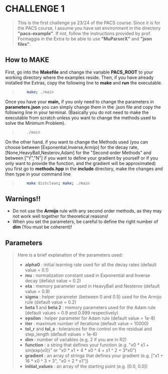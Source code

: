 # CHALLENGE 1

> This is the first challenge ya 23/24 of the PACS course. Since it is for the PACS course, I assume you have
> set environment in the directory **"pacs-example"**. If not, follow the instructions provided by prof. 
> Formaggia in the Extra to be able to use **"MuParserX"** and **"json files"**.

## How to **MAKE**

First, go into the **Makefile** and change the variable  **PACS_ROOT** to your working directory where the examples reside.
Then, if you have already installed the Extras, copy the following line to **make** and **run** the executable.
> ``` bash
>     make; ./main
> ```
Once you have your **main,** if you only need to change the parameters in **parameters.json** you can simply change them in the .json file and copy the following line in your terminal. (Basically you do not need to make the executable from scratch unless you want to change the methods used to solve the Minimum Problem).
> ``` bash
>     ./main
> ```
On the other hand, if you want to change the Methods used (you can choose between [Exponential,Inverse,Armijo] for the decay rate, [None,HeavyBall,Nesterov,Adam] for the "Second order Methods" and between ["Y","N"] if you want to define your gradient by yourself or if you only want to provide the function, and the gradient will be approximated) you first go to **methods.hpp** in the **include** directory, make the changes and then type in your command line
> ``` bash
>     make distclean; make; ./main
> ```

## Warnings!!

- Do not use the **Armijo** rule with any second order methods, as they may not work well together for theoretical reasons!
- When you set the parameters, be careful to define the right number of **dim** (You must be coherent)!

 
## Parameters

> Here is a brief explanation of the parameters used:
> - **alpha0** : initial learning rate used for all the decay rates (default value = 0.1) 
> - **mu** : normalization constant used in Exponential and Inverse decay (defalut value = 0.2)
> - **eta** : memory parameter used in HeavyBall and Nesterov (default value = 0.9) 
> - **sigma** : helper parameter (between 0 and 0.5) used for the Armijo rule (default value = 0.2)
> - **beta 1** and **beta 2** : memory parameters used for the Adam rule (default values = 0.9 and 0.999 respectively)
> - **epsilon** : helper parameter for Adam rule (default value = 1e-8)
> - **iter** : maximum number of iterations (default value = 10000)
> - **tol_r** and **tol_s** : tolerances for the control on the residual and step_length (default values = 1e-6)
> - **dim** : number of variables (e.g. 2 if you are in R2)
> - **function** : a string that defines your function (e.g. "x0 * x1 + sin(exp(x0))" or "x0 * x1 + 4 * x0 ^ 4 + x1 ^ 2 + 3*x0")
> - **gradient** : an array of strings that defines your gradient (e.g. ["x1 + 16 * x0 ^ 3 + 3", "x0 + 2 * x1"])
> - **initial_values** : an array of the starting point (e.g. [0.0, 0.0]) 
